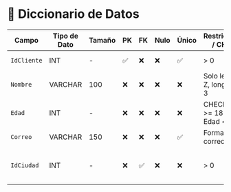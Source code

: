 # 📘 Diccionario de Datos

| Campo           | Tipo de Dato | Tamaño | PK  | FK  | Nulo | Único | Restricciones / CHECK                      | Referencia a                    | Descripción                             |
|----------------|--------------|--------|-----|-----|------|--------|--------------------------------------------|----------------------------------|-----------------------------------------|
| `IdCliente`     | INT          | -      | ✅  | ❌  | ❌   | ✅     | > 0                                        | -                                | Identificador del cliente               |
| `Nombre`        | VARCHAR      | 100    | ❌  | ❌  | ❌   | ❌     | Solo letras A-Z, longitud >= 3             | -                                | Nombre completo del cliente             |
| `Edad`          | INT          | -      | ❌  | ❌  | ❌   | ❌     | CHECK (Edad >= 18 AND Edad <= 120)         | -                                | Edad del cliente                        |
| `Correo`        | VARCHAR      | 150    | ❌  | ❌  | ❌   | ✅     | Formato de correo válido                   | -                                | Correo electrónico                      |
| `IdCiudad`      | INT          | -      | ❌  | ✅  | ❌   | ❌     | > 0                                        | Ciudades(IdCiudad)               | Ciudad a la que pertenece el cliente    |